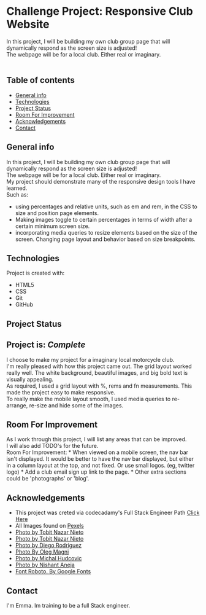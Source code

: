 # Challenge Project: Responsive Club Website

In this project, I will be building my own club group page that will dynamically respond as the screen size is adjusted!  
The webpage will be for a local club. Either real or imaginary.   
​
## Table of contents
* [General info](#general-info)
* [Technologies](#technologies)
* [Project Status](#project-status)
* [Room For Improvement](#room-for-improvement)
* [Acknowledgements](#Ackmowledgements)
* [Contact](#Contact)

## General info

In this project, I will be building my own club group page that will dynamically respond as the screen size is adjusted!  
The webpage will be for a local club. Either real or imaginary.   
My project should demonstrate many of the responsive design tools I have learned.  
Such as: 
* using percentages and relative units, such as em and rem, in the CSS to size and position page elements. 
* Making images toggle to certain percentages in terms of width after a certain minimum screen size. 
* incorporating media queries to resize elements based on the size of the screen. Changing page layout and behavior based on size breakpoints.
​
	
## Technologies
Project is created with:
* HTML5
* CSS
* Git 
* GitHub
	
## Project Status

Project is: *Complete* 
---  
I choose to make my project for a imaginary local motorcycle club.    
I'm really pleased with how this project came out. The grid layout worked really well.
The white background, beautiful images, and big bold text is visually appealing.  
As required, I used a grid layout with %, rems and fn measurements. This made the project easy to make responsive.   
To really make the mobile layout smooth, I used media queries to re-arrange, re-size and hide some of the images.   

## Room For Improvement

As I work through this project, I will list any areas that can be improved.  
I will also add TODO's for the future.   
Room For Improvement: 
    * When viewed on a mobile screen, the nav bar isn't displayed. It would be better to have the nav bar displayed, but either in a column layout at the top, and not fixed. Or use small logos. (eg, twitter logo)
    * Add a club email sign up link to the page.
    * Other extra sections could be 'photographs' or 'blog'. 


## Acknowledgements 

* This project was creted via codecadamy's Full Stack Engineer Path [Click Here](https://www.codecademy.com/learn)
* All Images found on [Pexels](https://www.pexels.com)
* [Photo by Tobit Nazar Nieto](https://images.pexels.com/photos/3026353/pexels-photo-3026353.jpeg?cs=srgb&dl=pexels-tobit-nazar-nieto-hernandez-3026353.jpg&fm=jpg)
* [Photo by Tobit Nazar Nieto](https://images.pexels.com/photos/3039956/pexels-photo-3039956.jpeg?cs=srgb&dl=pexels-tobit-nazar-nieto-hernandez-3039956.jpg&fm=jpg)
* [Photo by Diego Rodriguez](https://images.pexels.com/photos/4682505/pexels-photo-4682505.jpeg?cs=srgb&dl=pexels-diego-rodr%C3%ADguez-4682505.jpg&fm=jpg)
* [Photo By Oleg Magni](https://images.pexels.com/photos/1796306/pexels-photo-1796306.jpeg?cs=srgb&dl=pexels-oleg-magni-1796306.jpg&fm=jpg)
* [Photo by Michal Hudcovic](https://images.pexels.com/photos/2753993/pexels-photo-2753993.jpeg?cs=srgb&dl=pexels-michal-hudcovič-2753993.jpg&fm=jpg)
* [Photo by Nishant Aneja](https://images.pexels.com/photos/2382158/pexels-photo-2382158.jpeg?cs=srgb&dl=pexels-nishant-aneja-2382158.jpg&fm=jpg)
* [Font Roboto. By Google Fonts](https://fonts.google.com/specimen/Roboto)

## Contact 

I'm Emma. Im training to be a full Stack engineer. 